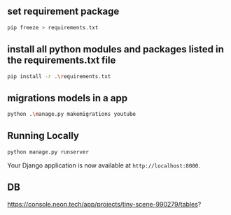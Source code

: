 ## set requirement package
```bash
pip freeze > requirements.txt
```

## install all python modules and packages listed in the requirements.txt file
```bash
pip install -r .\requirements.txt
```

## migrations models in a app
```bash
python .\manage.py makemigrations youtube
```
## Running Locally

```bash
python manage.py runserver
```

Your Django application is now available at `http://localhost:8000`.

## DB
https://console.neon.tech/app/projects/tiny-scene-990279/tables?